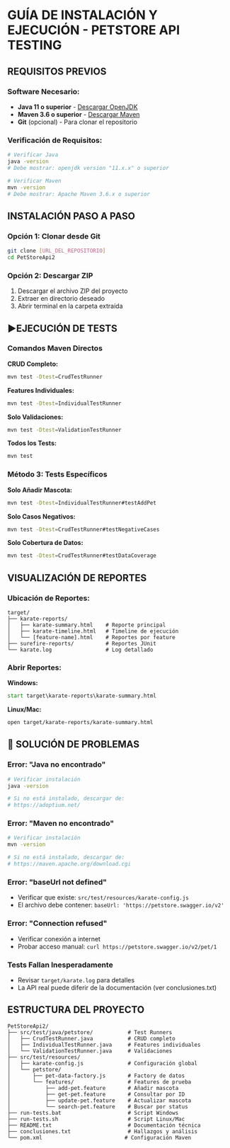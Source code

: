 # GUÍA DE INSTALACIÓN Y EJECUCIÓN - PETSTORE API TESTING

## REQUISITOS PREVIOS

### Software Necesario:
- **Java 11 o superior** - [Descargar OpenJDK](https://adoptium.net/)
- **Maven 3.6 o superior** - [Descargar Maven](https://maven.apache.org/download.cgi)
- **Git** (opcional) - Para clonar el repositorio

### Verificación de Requisitos:
```bash
# Verificar Java
java -version
# Debe mostrar: openjdk version "11.x.x" o superior

# Verificar Maven  
mvn -version
# Debe mostrar: Apache Maven 3.6.x o superior
```

## INSTALACIÓN PASO A PASO

### Opción 1: Clonar desde Git
```bash
git clone [URL_DEL_REPOSITORIO]
cd PetStoreApi2
```

### Opción 2: Descargar ZIP
1. Descargar el archivo ZIP del proyecto
2. Extraer en directorio deseado
3. Abrir terminal en la carpeta extraída

## ▶EJECUCIÓN DE TESTS

### Comandos Maven Directos

**CRUD Completo:**
```bash
mvn test -Dtest=CrudTestRunner
```

**Features Individuales:**
```bash
mvn test -Dtest=IndividualTestRunner
```

**Solo Validaciones:**
```bash
mvn test -Dtest=ValidationTestRunner
```

**Todos los Tests:**
```bash
mvn test
```

### Método 3: Tests Específicos

**Solo Añadir Mascota:**
```bash
mvn test -Dtest=IndividualTestRunner#testAddPet
```

**Solo Casos Negativos:**
```bash
mvn test -Dtest=CrudTestRunner#testNegativeCases
```

**Solo Cobertura de Datos:**
```bash
mvn test -Dtest=CrudTestRunner#testDataCoverage
```

## VISUALIZACIÓN DE REPORTES

### Ubicación de Reportes:
```
target/
├── karate-reports/
│   ├── karate-summary.html    # Reporte principal
│   ├── karate-timeline.html   # Timeline de ejecución
│   └── [feature-name].html    # Reportes por feature
├── surefire-reports/          # Reportes JUnit
└── karate.log                 # Log detallado
```

### Abrir Reportes:
**Windows:**
```cmd
start target\karate-reports\karate-summary.html
```

**Linux/Mac:**
```bash
open target/karate-reports/karate-summary.html
```

## 🔧 SOLUCIÓN DE PROBLEMAS

### Error: "Java no encontrado"
```bash
# Verificar instalación
java -version

# Si no está instalado, descargar de:
# https://adoptium.net/
```

### Error: "Maven no encontrado"
```bash
# Verificar instalación
mvn -version

# Si no está instalado, descargar de:
# https://maven.apache.org/download.cgi
```

### Error: "baseUrl not defined"
- Verificar que existe: `src/test/resources/karate-config.js`
- El archivo debe contener: `baseUrl: 'https://petstore.swagger.io/v2'`

### Error: "Connection refused"
- Verificar conexión a internet
- Probar acceso manual: `curl https://petstore.swagger.io/v2/pet/1`

### Tests Fallan Inesperadamente
- Revisar `target/karate.log` para detalles
- La API real puede diferir de la documentación (ver conclusiones.txt)

## ESTRUCTURA DEL PROYECTO

```
PetStoreApi2/
├── src/test/java/petstore/           # Test Runners
│   ├── CrudTestRunner.java           # CRUD completo
│   ├── IndividualTestRunner.java     # Features individuales
│   └── ValidationTestRunner.java     # Validaciones
├── src/test/resources/
│   ├── karate-config.js              # Configuración global
│   └── petstore/
│       ├── pet-data-factory.js       # Factory de datos
│       └── features/                 # Features de prueba
│           ├── add-pet.feature       # Añadir mascota
│           ├── get-pet.feature       # Consultar por ID
│           ├── update-pet.feature    # Actualizar mascota
│           └── search-pet.feature    # Buscar por status
├── run-tests.bat                     # Script Windows
├── run-tests.sh                      # Script Linux/Mac
├── README.txt                        # Documentación técnica
├── conclusiones.txt                  # Hallazgos y análisis
└── pom.xml                          # Configuración Maven
```

